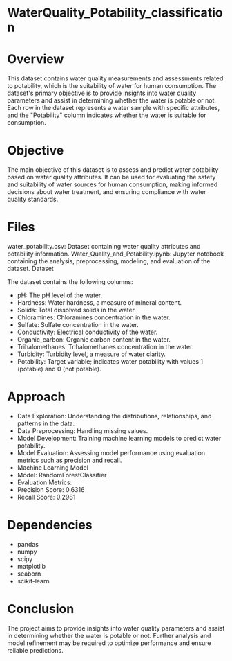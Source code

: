 # WaterQuality_Potability_classification

# Overview

This dataset contains water quality measurements and assessments related to potability, which is the suitability of water for human consumption. The dataset's primary objective is to provide insights into water quality parameters and assist in determining whether the water is potable or not. Each row in the dataset represents a water sample with specific attributes, and the "Potability" column indicates whether the water is suitable for consumption.

# Objective

The main objective of this dataset is to assess and predict water potability based on water quality attributes. It can be used for evaluating the safety and suitability of water sources for human consumption, making informed decisions about water treatment, and ensuring compliance with water quality standards.

# Files

water_potability.csv: Dataset containing water quality attributes and potability information.
Water_Quality_and_Potability.ipynb: Jupyter notebook containing the analysis, preprocessing, modeling, and evaluation of the dataset.
Dataset

The dataset contains the following columns:

- pH: The pH level of the water.
- Hardness: Water hardness, a measure of mineral content.
- Solids: Total dissolved solids in the water.
- Chloramines: Chloramines concentration in the water.
- Sulfate: Sulfate concentration in the water.
- Conductivity: Electrical conductivity of the water.
- Organic_carbon: Organic carbon content in the water.
- Trihalomethanes: Trihalomethanes concentration in the water.
- Turbidity: Turbidity level, a measure of water clarity.
- Potability: Target variable; indicates water potability with values 1 (potable) and 0 (not potable).
  
# Approach

- Data Exploration: Understanding the distributions, relationships, and patterns in the data.
- Data Preprocessing: Handling missing values.
- Model Development: Training machine learning models to predict water potability.
- Model Evaluation: Assessing model performance using evaluation metrics such as precision and recall.
- Machine Learning Model
- Model: RandomForestClassifier
- Evaluation Metrics:
- Precision Score: 0.6316
- Recall Score: 0.2981
  
# Dependencies

- pandas
- numpy
- scipy
- matplotlib
- seaborn
- scikit-learn


# Conclusion

The project aims to provide insights into water quality parameters and assist in determining whether the water is potable or not. Further analysis and model refinement may be required to optimize performance and ensure reliable predictions.
